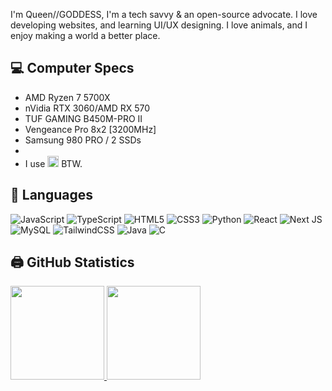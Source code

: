 I'm Queen//GODDESS, I'm a tech savvy & an open-source advocate. I love developing websites, and learning UI/UX designing. I love animals, and I enjoy making a world a better place. 

## 💻 Computer Specs
- AMD Ryzen 7 5700X
- nVidia RTX 3060/AMD RX 570
- TUF GAMING B450M-PRO II
- Vengeance Pro 8x2 [3200MHz]
- Samsung 980 PRO / 2 SSDs
- 
- I use   <img height=18 src="https://upload.wikimedia.org/wikipedia/commons/5/5d/Al-logo.svg" /> BTW.

## 📖 Languages

![JavaScript](https://img.shields.io/badge/javascript-%23323330.svg?style=for-the-badge&logo=javascript&logoColor=%23F7DF1E)
![TypeScript](https://img.shields.io/badge/typescript-%23007ACC.svg?style=for-the-badge&logo=typescript&logoColor=white)
![HTML5](https://img.shields.io/badge/html5-%23E34F26.svg?style=for-the-badge&logo=html5&logoColor=white)
![CSS3](https://img.shields.io/badge/css3-%231572B6.svg?style=for-the-badge&logo=css3&logoColor=white)
![Python](https://img.shields.io/badge/python-3670A0?style=for-the-badge&logo=python&logoColor=ffdd54)
![React](https://img.shields.io/badge/React-000000?style=for-the-badge&logo=react)
![Next JS](https://img.shields.io/badge/NextJS-black?style=for-the-badge&logo=next.js&logoColor=white)
![MySQL](https://img.shields.io/badge/mysql-%2300f.svg?style=for-the-badge&logo=mysql&logoColor=white)
![TailwindCSS](https://img.shields.io/badge/tailwindcss-%2338B2AC.svg?style=for-the-badge&logo=tailwind-css&logoColor=white)
![Java](https://img.shields.io/badge/java-%23ED8B00.svg?style=for-the-badge&logo=openjdk&logoColor=white)
![C](https://img.shields.io/badge/c-%2300599C.svg?style=for-the-badge&logo=c&logoColor=white)

## 🖨️ GitHub Statistics

<a href="#">
  <img height=150 src="https://github-readme-stats.vercel.app/api?username=0xqueen&show_icons=true&theme=transparent&border_radius=2.5&layout=compact" />
</a>
<a href="#">
  <img height=150 src="https://github-readme-stats.vercel.app/api/top-langs?username=0xqueen&show_icons=true&layout=compact&langs_count=8&border_radius=2.5&theme=transparent" />
</a>
